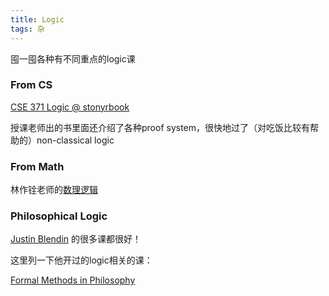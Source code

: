 ```yaml
---
title: Logic
tags: 杂
---
```


囤一囤各种有不同重点的logic课

<!--more-->

### From CS
[CSE 371 Logic @ stonyrbook](https://www3.cs.stonybrook.edu/~cse371/)

授课老师出的书里面还介绍了各种proof system，很快地过了（对吃饭比较有帮助的）non-classical logic

### From Math

林作铨老师的[数理逻辑](https://www.math.pku.edu.cn/teachers/linzq/teaching/ml/ml.html)

### Philosophical Logic

[Justin Blendin](https://www.jbledin.com/) 的很多课都很好！

这里列一下他开过的logic相关的课：

[Formal Methods in Philosophy](https://www.jbledin.com/_files/ugd/d7547d_5c8ab2ae955b4a798d45b181ef315e44.pdf)

